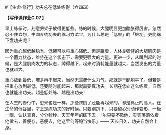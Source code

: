 #【生命⋅修行】功夫总在低处练得（六四四）

**【写作课作业C.07 】**

早上练拳时，刻意把架子放得更低些。练的时候，大腿明显更加酸胀得厉害。忽然忍不住去想，中国传统功夫的练习方法里，为什么总是「低架」的「桩功」更能练下盘功夫呢？

因为重心越低越稳当、低架可以将重心降低。但是蹲着，人体最强健的大腿肌肉是一个蓄力状态，维持在这个状态下，需要更强大的力量。更进一步，从蹲到起的时候，是大腿肌肉发力的状态，蹲得越下，起来时消耗能量就越大，当然发出的力量也就越大。

重心放到最低，若是再不起来，当然无需费什么力气，那就是干脆躺平了。但若是把重心放到最低，还要随时能起来，那就需要真功夫。长期在低处这么练着，自然也就能出功夫。越是低处练、越是出功夫！

在人生的修行中，想来也是一样。那些跌倒了还能再起来的，都是真正的高人。在生命的低谷里，才正是练功夫的好时候。只要别趴下、只要留心别动作变形，一板一眼、认认真真、分分秒秒、天天年年的练下去，「尔只要不欺他，实实落落依着他做去，善便存，恶便去，他这里何等稳当快乐」—— 天长日久，功夫自然会上身。